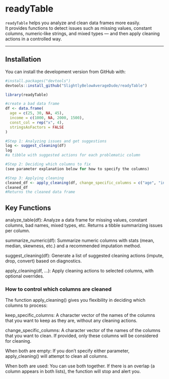 
# readyTable

`readyTable` helps you analyze and clean data frames more easily.  
It provides functions to detect issues such as missing values, constant
columns, numeric‑like strings, and mixed types — and then apply cleaning
actions in a controlled way.

------------------------------------------------------------------------

## Installation

You can install the development version from GitHub with:

``` r
#install.packages("devtools")
devtools::install_github("SlightlyBelowAverageDude/readyTable")

library(readyTable)

#create a bad data frame
df <- data.frame(
  age = c(25, 30, NA, 45),
  income = c(1000, NA, 2000, 1500),
  const_col = rep("x", 4),
  stringsAsFactors = FALSE
)

#Step 1: Analyzing issues and get suggestions
log <- suggest_cleaning(df)
log
#a tibble with suggested actions for each problematic column

#Step 2: Deciding which columns to fix
(see parameter explanation below for how to specify the columns)

#Step 3: Applying cleaning
cleaned_df <- apply_cleaning(df, change_specific_columns = c("age", "income"))
cleaned_df
#Returns the cleaned data frame
```

## Key Functions

analyze_table(df): Analyze a data frame for missing values, constant
columns, bad names, mixed types, etc. Returns a tibble summarizing
issues per column.

summarize_numeric(df): Summarize numeric columns with stats (mean,
median, skewness, etc.) and a recommended imputation method.

suggest_cleaning(df): Generate a list of suggested cleaning actions
(impute, drop, convert) based on diagnostics.

apply_cleaning(df, …): Apply cleaning actions to selected columns, with
optional overrides.

### How to control which columns are cleaned

The function apply_cleaning() gives you flexibility in deciding which
columns to process:

keep_specific_columns: A character vector of the names of the columns
that you want to keep as they are, without any cleaning actions.

change_specific_columns: A character vector of the names of the columns
that you want to clean. If provided, only these columns will be
considered for cleaning.

When both are empty: If you don’t specify either parameter,
apply_cleaning() will attempt to clean all columns.

When both are used: You can use both together. If there is an overlap (a
column appears in both lists), the function will stop and alert you.
